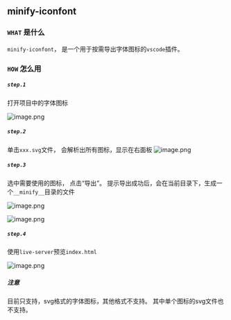 ## minify-iconfont

### `WHAT` 是什么
`minify-iconfont`， 是一个用于按需导出字体图标的`vscode`插件。

### `HOW` 怎么用

##### `step.1`
打开项目中的字体图标

![image.png](https%3A%2F%2Fnote.youdao.com%2Fyws%2Fpublic%2Fresource%2F70a8093e0706296480d3854773222b2a%2FWEBRESOURCE5a247971de17fb33e539babf995dd659)


##### `step.2`
单击`xxx.svg`文件， 会解析出所有图标，显示在右面板
![image.png](https%3A%2F%2Fnote.youdao.com%2Fyws%2Fpublic%2Fresource%2F70a8093e0706296480d3854773222b2a%2FWEBRESOURCE27b1e8d337af50a6a79439cdfa45bdf6)

##### `step.3`
选中需要使用的图标， 点击“导出”。 提示导出成功后，会在当前目录下，生成一个`__minify__`目录的文件

![image.png](https://note.youdao.com/yws/public/resource/70a8093e0706296480d3854773222b2a/WEBRESOURCEb351d8c8a0f78af89c9527d06e0bab85?ynotemdtimestamp=1629861588270)

![image.png](https%3A%2F%2Fnote.youdao.com%2Fyws%2Fpublic%2Fresource%2F70a8093e0706296480d3854773222b2a%2FWEBRESOURCE9f25b1fd289c0f697cfe791be1f58d4a)

##### `step.4`

使用`live-server`预览`index.html`

![image.png](https%3A%2F%2Fnote.youdao.com%2Fyws%2Fpublic%2Fresource%2F70a8093e0706296480d3854773222b2a%2FWEBRESOURCEc4659e259193c121b83d9b7043afd970)


##### 注意
目前只支持，svg格式的字体图标，其他格式不支持。  其中单个图标的svg文件也不支持。
